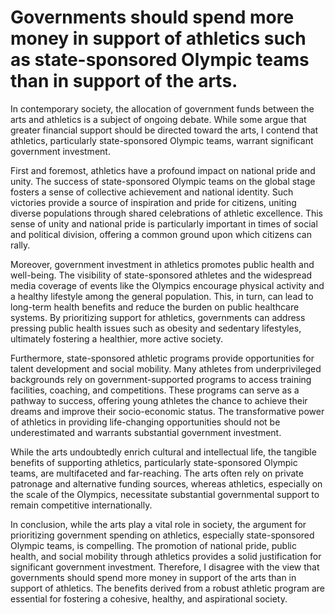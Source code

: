 # Governments should spend more money in support of athletics such as state-sponsored Olympic teams than in support of the arts.

In contemporary society, the allocation of government funds between the arts and athletics is a subject of ongoing debate. While some argue that greater financial support should be directed toward the arts, I contend that athletics, particularly state-sponsored Olympic teams, warrant significant government investment.

First and foremost, athletics have a profound impact on national pride and unity. The success of state-sponsored Olympic teams on the global stage fosters a sense of collective achievement and national identity. Such victories provide a source of inspiration and pride for citizens, uniting diverse populations through shared celebrations of athletic excellence. This sense of unity and national pride is particularly important in times of social and political division, offering a common ground upon which citizens can rally.

Moreover, government investment in athletics promotes public health and well-being. The visibility of state-sponsored athletes and the widespread media coverage of events like the Olympics encourage physical activity and a healthy lifestyle among the general population. This, in turn, can lead to long-term health benefits and reduce the burden on public healthcare systems. By prioritizing support for athletics, governments can address pressing public health issues such as obesity and sedentary lifestyles, ultimately fostering a healthier, more active society.

Furthermore, state-sponsored athletic programs provide opportunities for talent development and social mobility. Many athletes from underprivileged backgrounds rely on government-supported programs to access training facilities, coaching, and competitions. These programs can serve as a pathway to success, offering young athletes the chance to achieve their dreams and improve their socio-economic status. The transformative power of athletics in providing life-changing opportunities should not be underestimated and warrants substantial government investment.

While the arts undoubtedly enrich cultural and intellectual life, the tangible benefits of supporting athletics, particularly state-sponsored Olympic teams, are multifaceted and far-reaching. The arts often rely on private patronage and alternative funding sources, whereas athletics, especially on the scale of the Olympics, necessitate substantial governmental support to remain competitive internationally.

In conclusion, while the arts play a vital role in society, the argument for prioritizing government spending on athletics, especially state-sponsored Olympic teams, is compelling. The promotion of national pride, public health, and social mobility through athletics provides a solid justification for significant government investment. Therefore, I disagree with the view that governments should spend more money in support of the arts than in support of athletics. The benefits derived from a robust athletic program are essential for fostering a cohesive, healthy, and aspirational society.